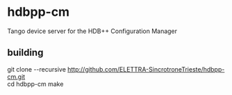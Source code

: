 # hdbpp-cm
Tango device server for the HDB++ Configuration Manager

## building
git clone --recursive http://github.com/ELETTRA-SincrotroneTrieste/hdbpp-cm.git  
cd hdbpp-cm
make
